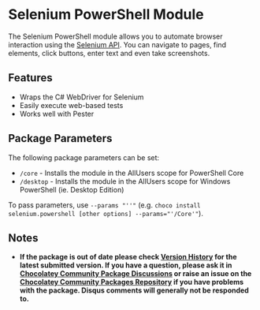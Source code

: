 # Selenium PowerShell Module

The Selenium PowerShell module allows you to automate browser interaction using the [Selenium API](https://selenium.dev/). You can navigate to pages, find elements, click buttons, enter text and even take screenshots.

## Features

- Wraps the C# WebDriver for Selenium
- Easily execute web-based tests
- Works well with Pester

## Package Parameters

The following package parameters can be set:

- `/core` - Installs the module in the AllUsers scope for PowerShell Core
- `/desktop` - Installs the module in the AllUsers scope for Windows PowerShell (ie. Desktop Edition)

To pass parameters, use `--params "''"` (e.g. `choco install selenium.powershell [other options] --params="'/Core'"`).

## Notes

- **If the package is out of date please check [Version History](#versionhistory) for the latest submitted version. If you have a question, please ask it in [Chocolatey Community Package Discussions](https://github.com/chocolatey-community/chocolatey-packages/discussions) or raise an issue on the [Chocolatey Community Packages Repository](https://github.com/chocolatey-community/chocolatey-packages/issues) if you have problems with the package. Disqus comments will generally not be responded to.**
